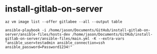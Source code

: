 # install-gitlab-on-server #

`az vm image list --offer gitlabee --all --output table`  

`ansible-playbook -i /home/jason/Documents/GitHub/install-gitlab-on-server/ansible-files/hosts-dev /home/jason/Documents/GitHub/install-gitlab-on-server/ansible-files/main.yml -K --extra-vars "ansible_user=testadmin ansible_connection=ssh ansible_password=Password1234!"`